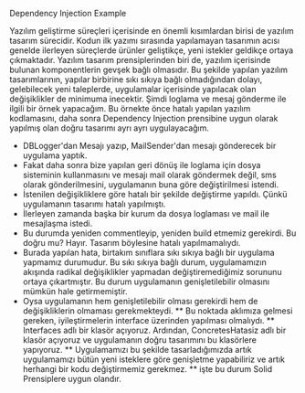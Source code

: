 ﻿Dependency Injection Example

Yazılım geliştirme süreçleri içerisinde en önemli kısımlardan birisi de yazılım tasarım sürecidir.
Kodun ilk yazımı sırasında yapılamayan tasarımın acısı genelde ilerleyen süreçlerde ürünler geliştikçe, yeni istekler geldikçe ortaya çıkmaktadır.
Yazılım tasarım prensiplerinden biri de, yazılım içerisinde bulunan komponentlerin gevşek bağlı olmasıdır.
Bu şekilde yapılan yazılım tasarımlarının, yapılar birbirine sıkı sıkıya bağlı olmadığından dolayı, gelebilecek yeni taleplerde, uygulamalar içerisinde yapılacak olan değişiklikler de minimuma inecektir.
Şimdi loglama ve mesaj gönderme ile ilgili bir örnek yapacağım. Bu örnekte önce hatalı yapılan yazılım kodlamasını, daha sonra Dependency Injection prensibine uygun olarak yapılmış olan doğru tasarımı ayrı ayrı uygulayacağım. 

* DBLogger'dan Mesajı yazıp, MailSender'dan mesajı gönderecek bir uygulama yaptık.
* Fakat daha sonra bize yapılan geri dönüş ile loglama için dosya sisteminin kullanmasını ve mesajı mail olarak göndermek değil, sms olarak gönderilmesini, uygulamanın buna göre değiştirilmesi istendi.
* İstenilen değişikliklere göre hatalı bir şekilde değiştirme yapıldı. Çünkü uygulamanın tasarımı hatalı yapılmıştı.
* İlerleyen zamanda başka bir kurum da dosya loglaması ve mail ile mesajlaşma istedi.
* Bu durumda yeniden commentleyip, yeniden build etmemiz gerekirdi. Bu doğru mu? Hayır. Tasarım böylesine hatalı yapılmamalıydı. 
* Burada yapılan hata, birtakım sınıflara sıkı sıkıya bağlı bir uygulama yapmamız durumudur. Bu sıkı sıkıya bağlı durum, uygulamamızın akışında radikal değişiklikler yapmadan değiştiremediğimiz sorununu ortaya çıkartmıştır. Bu durum uygulamanın genişletilebilir olmasını mümkün hale getirmemiştir.
* Oysa uygulamanın hem genişletilebilir olması gerekirdi hem de değişikliklerin olmaması gerekmekteydi.
** Bu noktada aklımıza gelmesi gereken, iyileştirmelerin interface üzerinden yapılması olmalıydı.
** Interfaces adlı bir klasör açıyoruz. Ardından, ConcretesHatasiz adlı bir klasör açıyoruz ve uygulamanın doğru tasarımını bu klasörlere yapıyoruz.
** Uygulamamızı bu şekilde tasarladığımızda artık uygulamamızı bütün yeni isteklere göre genişletme yapabiliriz ve artık herhangi bir kodu değiştirmemiz gerekmez.
** işte bu durum Solid Prensiplere uygun olandır.
